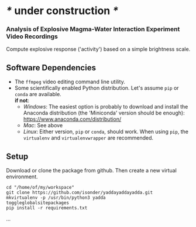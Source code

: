 # _*_ under construction _*_

### Analysis of Explosive Magma-Water Interaction Experiment Video Recordings

Compute explosive response ('activity') based on a simple brightness scale.

## Software Dependencies
- The `ffmpeg` video editing command line utility.
- Some scientifically enabled Python distribution. Let's assume `pip` or `conda` are available.  
**if not**:  
  - *Windows*: The easiest option is probably to download and install the Anaconda distribution (the 'Miniconda' version should be enough): https://www.anaconda.com/distribution/
  - *Mac*: See above
  - *Linux*: Either version, `pip` or `conda`, should work. When using `pip`, the `virtualenv` and `virtualenvwrapper` are recommended.

## Setup
Download or clone the package from github. Then create a new virtual environment.
```
cd "/home/of/my/workspace"
git clone https://github.com/isonder/yaddayaddayadda.git
mkvirtualenv -p /usr/bin/python3 yadda
toggleglobalsitepackages
pip install -r requirements.txt
```
...